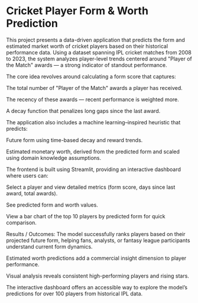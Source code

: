 # Cricket Player Form & Worth Prediction
This project presents a data-driven application that predicts the form and estimated market worth of cricket players based on their historical performance data. Using a dataset spanning IPL cricket matches from 2008 to 2023, the system analyzes player-level trends centered around "Player of the Match" awards — a strong indicator of standout performance.

The core idea revolves around calculating a form score that captures:

The total number of "Player of the Match" awards a player has received.

The recency of these awards — recent performance is weighted more.

A decay function that penalizes long gaps since the last award.

The application also includes a machine learning–inspired heuristic that predicts:

Future form using time-based decay and reward trends.

Estimated monetary worth, derived from the predicted form and scaled using domain knowledge assumptions.

The frontend is built using Streamlit, providing an interactive dashboard where users can:

Select a player and view detailed metrics (form score, days since last award, total awards).

See predicted form and worth values.

View a bar chart of the top 10 players by predicted form for quick comparison.

 Results / Outcomes:
 The model successfully ranks players based on their projected future form, helping fans, analysts, or fantasy league participants understand current form dynamics.

 Estimated worth predictions add a commercial insight dimension to player performance.

 Visual analysis reveals consistent high-performing players and rising stars.

 The interactive dashboard offers an accessible way to explore the model’s predictions for over 100 players from historical IPL data.
